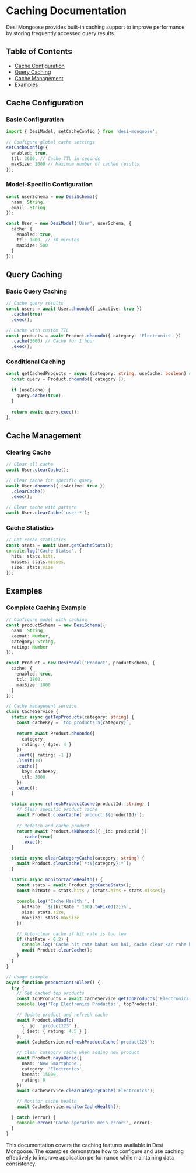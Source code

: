 # Caching Documentation

Desi Mongoose provides built-in caching support to improve performance by storing frequently accessed query results.

## Table of Contents
- [Cache Configuration](#cache-configuration)
- [Query Caching](#query-caching)
- [Cache Management](#cache-management)
- [Examples](#examples)

## Cache Configuration

### Basic Configuration

```typescript
import { DesiModel, setCacheConfig } from 'desi-mongoose';

// Configure global cache settings
setCacheConfig({
  enabled: true,
  ttl: 3600, // Cache TTL in seconds
  maxSize: 1000 // Maximum number of cached results
});
```

### Model-Specific Configuration

```typescript
const userSchema = new DesiSchema({
  naam: String,
  email: String
});

const User = new DesiModel('User', userSchema, {
  cache: {
    enabled: true,
    ttl: 1800, // 30 minutes
    maxSize: 500
  }
});
```

## Query Caching

### Basic Query Caching

```typescript
// Cache query results
const users = await User.dhoondo({ isActive: true })
  .cache(true)
  .exec();

// Cache with custom TTL
const products = await Product.dhoondo({ category: 'Electronics' })
  .cache(3600) // Cache for 1 hour
  .exec();
```

### Conditional Caching

```typescript
const getCachedProducts = async (category: string, useCache: boolean) => {
  const query = Product.dhoondo({ category });
  
  if (useCache) {
    query.cache(true);
  }
  
  return await query.exec();
};
```

## Cache Management

### Clearing Cache

```typescript
// Clear all cache
await User.clearCache();

// Clear cache for specific query
await User.dhoondo({ isActive: true })
  .clearCache()
  .exec();

// Clear cache with pattern
await User.clearCache('user:*');
```

### Cache Statistics

```typescript
// Get cache statistics
const stats = await User.getCacheStats();
console.log('Cache Stats:', {
  hits: stats.hits,
  misses: stats.misses,
  size: stats.size
});
```

## Examples

### Complete Caching Example

```typescript
// Configure model with caching
const productSchema = new DesiSchema({
  naam: String,
  keemat: Number,
  category: String,
  rating: Number
});

const Product = new DesiModel('Product', productSchema, {
  cache: {
    enabled: true,
    ttl: 1800,
    maxSize: 1000
  }
});

// Cache management service
class CacheService {
  static async getTopProducts(category: string) {
    const cacheKey = `top_products:${category}`;
    
    return await Product.dhoondo({
      category,
      rating: { $gte: 4 }
    })
    .sort({ rating: -1 })
    .limit(10)
    .cache({
      key: cacheKey,
      ttl: 3600
    })
    .exec();
  }

  static async refreshProductCache(productId: string) {
    // Clear specific product cache
    await Product.clearCache(`product:${productId}`);
    
    // Refetch and cache product
    return await Product.ekDhoondo({ _id: productId })
      .cache(true)
      .exec();
  }

  static async clearCategoryCache(category: string) {
    await Product.clearCache(`*:${category}:*`);
  }

  static async monitorCacheHealth() {
    const stats = await Product.getCacheStats();
    const hitRate = stats.hits / (stats.hits + stats.misses);
    
    console.log('Cache Health:', {
      hitRate: `${(hitRate * 100).toFixed(2)}%`,
      size: stats.size,
      maxSize: stats.maxSize
    });

    // Auto-clear cache if hit rate is too low
    if (hitRate < 0.2) {
      console.log('Cache hit rate bahut kam hai, cache clear kar rahe hain');
      await Product.clearCache();
    }
  }
}

// Usage example
async function productController() {
  try {
    // Get cached top products
    const topProducts = await CacheService.getTopProducts('Electronics');
    console.log('Top Electronics Products:', topProducts);

    // Update product and refresh cache
    await Product.ekBadlo(
      { _id: 'product123' },
      { $set: { rating: 4.5 } }
    );
    await CacheService.refreshProductCache('product123');

    // Clear category cache when adding new product
    await Product.nayaBanao({
      naam: 'New Smartphone',
      category: 'Electronics',
      keemat: 15000,
      rating: 0
    });
    await CacheService.clearCategoryCache('Electronics');

    // Monitor cache health
    await CacheService.monitorCacheHealth();

  } catch (error) {
    console.error('Cache operation mein error:', error);
  }
}
```

This documentation covers the caching features available in Desi Mongoose. The examples demonstrate how to configure and use caching effectively to improve application performance while maintaining data consistency.